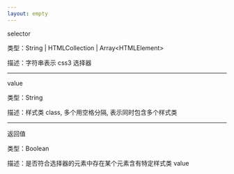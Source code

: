 ```yaml
---
layout: empty
---
```


selector

类型：String \| HTMLCollection \| Array\<HTMLElement\>

描述：字符串表示 css3 选择器

------------------------------

value

类型：String

描述：样式类 class, 多个用空格分隔, 表示同时包含多个样式类

------------------------------

返回值

类型：Boolean

描述：是否符合选择器的元素中存在某个元素含有特定样式类 value